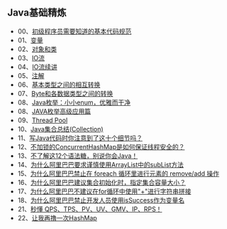 ## Java基础精炼

- 00、[初级程序员需要知道的基本代码规范](https://mp.weixin.qq.com/s?__biz=MzU4NzYwNDAwMg==&mid=2247484536&idx=1&sn=b83b7cd4145f97bf7538b8b853f7933f&chksm=fde8cd35ca9f4423277378b5b8995cf2f056628d8cc2a54e8fe7e0f6bac71cb9429b352d2add&scene=0#rd)
- 01、[变量](https://mp.weixin.qq.com/s?__biz=MzU4NzYwNDAwMg==&mid=2247483979&idx=1&sn=05c34c1629add44865c442e3b9d52baf&chksm=fde8cb06ca9f42106b9be503a4940f75ef79ee765990be1584b1106242fcb236672239691b52&scene=0#rd)
- 02、[对象和类](https://mp.weixin.qq.com/s?__biz=MzU4NzYwNDAwMg==&mid=2247483984&idx=1&sn=67f8e11565d473bf2331b900455a5980&chksm=fde8cb1dca9f420b6a7685fe51709c030317e968a9a4d26801470ba15d195a3702f68bd9cc3b&scene=0#rd)
- 03、[IO流](https://mp.weixin.qq.com/s?__biz=MzU4NzYwNDAwMg==&mid=2247483992&idx=1&sn=437f88bfa86d967c47e8779e3da6a25c&chksm=fde8cb15ca9f4203b7914c4aecfbd0754ea053e4b1e2a6c99854a7db124bb14b7d8f3e2eb4e5&scene=0#rd)
- 04、[IO流续讲](https://mp.weixin.qq.com/s?__biz=MzU4NzYwNDAwMg==&mid=2247484091&idx=1&sn=08efdc216a38289f2b17db83977a0fca&chksm=fde8cbf6ca9f42e004d0632b51b231bebfd8e4884e18f62fc09121656b0ac37b5b37d4083dd3&scene=0#rd)
- 05、[注解](https://mp.weixin.qq.com/s?__biz=MzU4NzYwNDAwMg==&mid=2247484092&idx=1&sn=debcbe15066a64779fd6980d5b86a033&chksm=fde8cbf1ca9f42e7daeb45d79f12a7f67428b2b179e1f3d742fef6071927da5889a188c8bed9&scene=0#rd)
- 06、[基本类型之间的相互转换](https://mp.weixin.qq.com/s?__biz=MzU4NzYwNDAwMg==&mid=2247484119&idx=2&sn=0a1d425e6367d21668b784698e2b020c&chksm=fde8cb9bca9f428dce205eb6724d1b38f1e8927fe1b5744946854453&scene=0#rd)
- 07、[Byte和各数据类型之间的转换](https://mp.weixin.qq.com/s?__biz=MzU4NzYwNDAwMg==&mid=2247484132&idx=2&sn=f61f08088a5ff9a5585b5d67fcf10516&chksm=fde8cba9ca9f42bf752eb2ff4c47898b21ea1790a0989d236976b2e5d7d10d5642e471f6becb&scene=0#rd)
- 08、[Java枚举：小小enum，优雅而干净](https://mp.weixin.qq.com/s/8nFOVHYAHgMkYgz1i56qeQ)
- 08、[JAVA枚举高级应用篇](https://mp.weixin.qq.com/s?__biz=MzU4NzYwNDAwMg==&mid=2247484561&idx=2&sn=04a51ed0479c4c482921414ee92d2839&chksm=fde8cddcca9f44ca5f291c5b8aa5c530482c0328946f2e4952827c540bbedcc76c790addf91d&scene=0#rd)
- 09、[Thread Pool](https://mp.weixin.qq.com/s?__biz=MzU4NzYwNDAwMg==&mid=2247484287&idx=1&sn=d5cfa916f3c301ac76202b7a790993d7&chksm=fde8ca32ca9f4324caa952378eaf2739c3b778073979f327ebef383a0f5f68c2be715c991cf3&scene=0#rd)
- 10、[Java集合总结(Collection)](https://mp.weixin.qq.com/s?__biz=MzU4NzYwNDAwMg==&mid=2247485192&idx=1&sn=2b84ee40f37ed0c1cec346ea074385d7&chksm=fde8ce45ca9f4753299f92ac07335e98b277af0a47816269b5621e3230900485b8ddfa827768&scene=0#rd)
- 11、[写Java代码时你注意到了这十个细节吗？](https://mp.weixin.qq.com/s?__biz=MzU4NzYwNDAwMg==&mid=2247485281&idx=1&sn=74a30f170ef1ae401a6b1c6bdbd7d72e&chksm=fde8ce2cca9f473a63977a1fe52872af51d61d540d2d790f0c65b06c1b6b4e1c5d7189b6e814&scene=0#rd)
- 12、[不加锁的ConcurrentHashMap是如何保证线程安全的？](https://mp.weixin.qq.com/s?__biz=MzU4NzYwNDAwMg==&mid=2247485427&idx=2&sn=a07df1d3ff616cf04a126c37bb34494e&chksm=fde8cebeca9f47a82189277d041429cd43afef42d1f2e092a8e8df0c73870d381334185ecf09&scene=0#rd)
- 13、[不了解这12个语法糖，别说你会Java！](https://mp.weixin.qq.com/s?__biz=MzU4NzYwNDAwMg==&mid=2247485442&idx=1&sn=33d7b673d14b9cc63348528894aac246&chksm=fde8c14fca9f4859088f45827c03c5b813fc4c35195151659ccb9bcfa0f072d19a3b7f8bc184&scene=0#rd)
- 14、[为什么阿里巴巴要求谨慎使用ArrayList中的subList方法](https://mp.weixin.qq.com/s?__biz=MzU4NzYwNDAwMg==&mid=2247485458&idx=1&sn=01f4efd9d3aed700d325354ed71b9734&chksm=fde8c15fca9f4849d5b93c8f4f5d465878379ce88702901c9d5f4ef113a74db6dca25fc5015c&scene=0#rd)
- 15、[为什么阿里巴巴禁止在 foreach 循环里进行元素的 remove/add 操作](https://mp.weixin.qq.com/s?__biz=MzU4NzYwNDAwMg==&mid=2247485482&idx=2&sn=d8019e7ef655c2057f44c1e856e71549&chksm=fde8c167ca9f487135b501098540eb35b0927b46b21579bc0a1ea876b3a11cb1ecd22b0bb90d&scene=0#rd)
- 16、[为什么阿里巴巴建议集合初始化时，指定集合容量大小？](https://mp.weixin.qq.com/s/8kWiWhUQ3hMAcEQNL2GxbA)
- 17、[为什么阿里巴巴不建议在for循环中使用"+"进行字符串拼接](https://mp.weixin.qq.com/s/RlQTOQAeWZe3aBqZLj6QPw)
- 18、[为什么阿里巴巴禁止开发人员使用isSuccess作为变量名](https://mp.weixin.qq.com/s/2VPjNU7mzYkED-YUUIKSaA)
- 21、[秒懂 QPS、TPS、PV、UV、GMV、IP、RPS！](https://mp.weixin.qq.com/s/Q0fZqDoQsHJqSTBS3ehJJw)
- 22、[让我再撸一次HashMap](https://mp.weixin.qq.com/s?__biz=MzU4NzYwNDAwMg==&mid=2247485587&idx=2&sn=5b179ee1e582bba04a34deb39ab41e80&chksm=fde8c1deca9f48c863b1c9eb473b9e82db5aa7cce08d184c6de380814d3b4604da52a58344ce&scene=0#rd)






